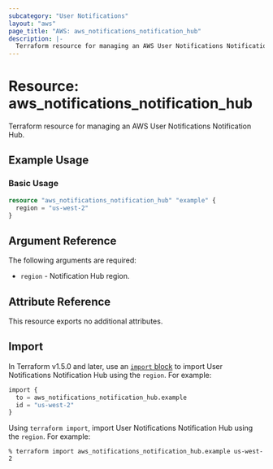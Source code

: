 ```yaml
---
subcategory: "User Notifications"
layout: "aws"
page_title: "AWS: aws_notifications_notification_hub"
description: |-
  Terraform resource for managing an AWS User Notifications Notification Hub.
---
```

# Resource: aws_notifications_notification_hub

Terraform resource for managing an AWS User Notifications Notification Hub.

## Example Usage

### Basic Usage

```terraform
resource "aws_notifications_notification_hub" "example" {
  region = "us-west-2"
}
```

## Argument Reference

The following arguments are required:

* `region` - Notification Hub region.

## Attribute Reference

This resource exports no additional attributes.

## Import

In Terraform v1.5.0 and later, use an [`import` block](https://developer.hashicorp.com/terraform/language/import) to import User Notifications Notification Hub using the `region`. For example:

```terraform
import {
  to = aws_notifications_notification_hub.example
  id = "us-west-2"
}
```

Using `terraform import`, import User Notifications Notification Hub using the `region`. For example:

```console
% terraform import aws_notifications_notification_hub.example us-west-2
```
